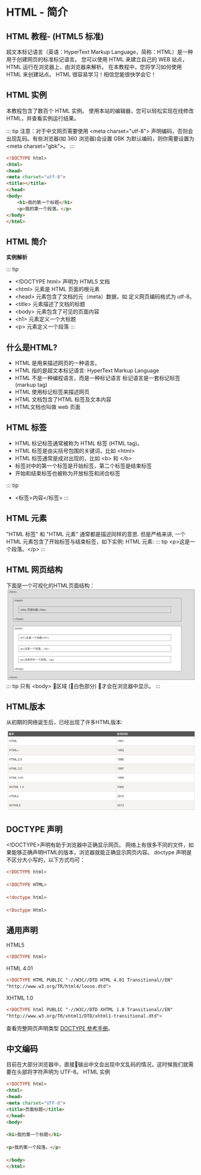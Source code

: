 # HTML - 简介

## HTML 教程- (HTML5 标准)

超文本标记语言（英语：HyperText Markup Language，简称：HTML）是一种用于创建网页的标准标记语言。
您可以使用 HTML 来建立自己的 WEB 站点，HTML 运行在浏览器上，由浏览器来解析。
在本教程中，您将学习如何使用 HTML 来创建站点。
HTML 很容易学习！相信您能很快学会它！

## HTML 实例
本教程包含了数百个 HTML 实例。
使用本站的编辑器，您可以轻松实现在线修改 HTML，并查看实例运行结果。

::: tip
注意：对于中文网页需要使用 \<meta charset="utf-8"\> 声明编码，否则会出现乱码。有些浏览器(如 360 浏览器)会设置 GBK 为默认编码，则你需要设置为 \<meta charset="gbk"\>。
:::



``` html
<!DOCTYPE html>
<html>
<head>
<meta charset="utf-8">
<title></title>
</head>
<body>
    <h1>我的第一个标题</h1>
    <p>我的第一个段落。</p>
</body>
</html>
``` 

## HTML 简介

**实例解析**

::: tip
- \<!DOCTYPE html\> 声明为 HTML5 文档
- \<html\> 元素是 HTML 页面的根元素
- \<head\> 元素包含了文档的元（meta）数据，如 <meta charset="utf-8"> 定义网页编码格式为 utf-8。
- \<title\> 元素描述了文档的标题
- \<body\> 元素包含了可见的页面内容
- \<h1\> 元素定义一个大标题
- \<p\> 元素定义一个段落
:::

## 什么是HTML?
- HTML 是用来描述网页的一种语言。
- HTML 指的是超文本标记语言: HyperText Markup Language
- HTML 不是一种编程语言，而是一种标记语言
标记语言是一套标记标签 (markup tag)
- HTML 使用标记标签来描述网页
- HTML 文档包含了HTML 标签及文本内容
- HTML文档也叫做 web 页面

## HTML 标签
- HTML 标记标签通常被称为 HTML 标签 (HTML tag)。
- HTML 标签是由尖括号包围的关键词，比如 \<html\>
- HTML 标签通常是成对出现的，比如 \<b\> 和 \</b\>
- 标签对中的第一个标签是开始标签，第二个标签是结束标签
- 开始和结束标签也被称为开放标签和闭合标签

::: tip
- \<标签\>内容\</标签\>
:::

## HTML 元素
"HTML 标签" 和 "HTML 元素" 通常都是描述同样的意思.
但是严格来讲, 一个 HTML 元素包含了开始标签与结束标签，如下实例:
HTML 元素:
::: tip
\<p\>这是一个段落。\</p\>
:::


## HTML 网页结构
下面是一个可视化的HTML页面结构：
![](./img/1.png)
::: tip
只有 \<body\> 区域 (白色部分) 才会在浏览器中显示。
:::

## HTML版本
从初期的网络诞生后，已经出现了许多HTML版本:

![](./img/2.png)


## DOCTYPE 声明
\<!DOCTYPE\>声明有助于浏览器中正确显示网页。
网络上有很多不同的文件，如果能够正确声明HTML的版本，浏览器就能正确显示网页内容。
doctype 声明是不区分大小写的，以下方式均可：

``` html
<!DOCTYPE html> 

<!DOCTYPE HTML> 

<!doctype html> 

<!Doctype Html>
```

## 通用声明
HTML5
``` html
<!DOCTYPE html>
```
HTML 4.01
``` html
<!DOCTYPE HTML PUBLIC "-//W3C//DTD HTML 4.01 Transitional//EN"
"http://www.w3.org/TR/html4/loose.dtd">
```
XHTML 1.0
``` html
<!DOCTYPE html PUBLIC "-//W3C//DTD XHTML 1.0 Transitional//EN"
"http://www.w3.org/TR/xhtml1/DTD/xhtml1-transitional.dtd">
```
查看完整网页声明类型 [DOCTYPE 参考手册](http://www.runoob.com/tags/tag-doctype.html)。

## 中文编码
目前在大部分浏览器中，直接输出中文会出现中文乱码的情况，这时候我们就需要在头部将字符声明为 UTF-8。
HTML 实例
``` html
<!DOCTYPE html>
<html>
<head>
<meta charset="UTF-8">
<title>页面标题</title>
</head>
<body>

<h1>我的第一个标题</h1>
 
<p>我的第一个段落。</p>
 
</body>
</html>
 ```